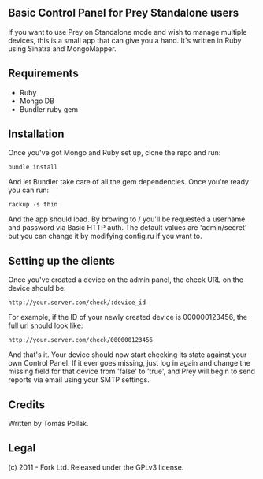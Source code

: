 ## Basic Control Panel for Prey Standalone users

If you want to use Prey on Standalone mode and wish to manage multiple devices,
this is a small app that can give you a hand. It's written in Ruby using Sinatra
and MongoMapper.

## Requirements

 - Ruby 
 - Mongo DB
 - Bundler ruby gem

## Installation

Once you've got Mongo and Ruby set up, clone the repo and run:

```
bundle install
```

And let Bundler take care of all the gem dependencies. Once you're ready you can
run:

```
rackup -s thin
```

And the app should load. By browing to / you'll be requested a username and 
password via Basic HTTP auth. The default values are 'admin/secret' but you can
change it by modifying config.ru if you want to.

## Setting up the clients

Once you've created a device on the admin panel, the check URL on the device
should be:

```
http://your.server.com/check/:device_id
```

For example, if the ID of your newly created device is 000000123456, the full
url should look like:

```
http://your.server.com/check/000000123456
```

And that's it. Your device should now start checking its state against your own
Control Panel. If it ever goes missing, just log in again and change the missing
field for that device from 'false' to 'true', and Prey will begin to send reports
via email using your SMTP settings.

## Credits

Written by Tomás Pollak.

## Legal

(c) 2011 - Fork Ltd. Released under the GPLv3 license.
